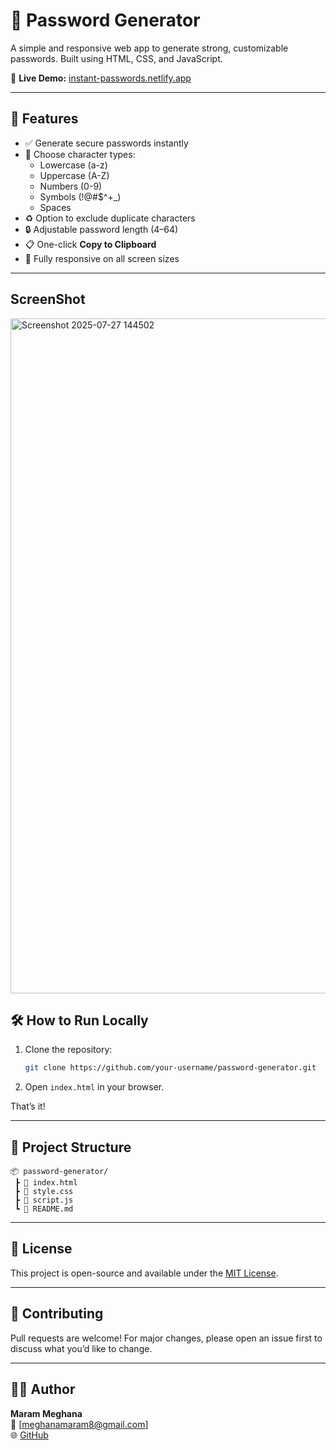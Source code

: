# 🔐 Password Generator

A simple and responsive web app to generate strong, customizable passwords. Built using HTML, CSS, and JavaScript.

🔗 **Live Demo:** [instant-passwords.netlify.app](https://instant-passwords.netlify.app)

---

## 🚀 Features

- ✅ Generate secure passwords instantly
- 🔢 Choose character types:
  - Lowercase (a-z)
  - Uppercase (A-Z)
  - Numbers (0-9)
  - Symbols (!@#$^+_)
  - Spaces
- ♻️ Option to exclude duplicate characters
- 🔒 Adjustable password length (4–64)
- 📋 One-click **Copy to Clipboard**
- 📱 Fully responsive on all screen sizes

---

## ScreenShot
<img width="1920" height="1080" alt="Screenshot 2025-07-27 144502" src="https://github.com/user-attachments/assets/a57664fe-6881-4da4-9ead-5fb015c38f08" />

## 🛠️ How to Run Locally

1. Clone the repository:
   ```bash
   git clone https://github.com/your-username/password-generator.git
   ```

2. Open `index.html` in your browser.

That’s it!

---

## 📁 Project Structure

```
📦 password-generator/
 ┣ 📄 index.html
 ┣ 📄 style.css
 ┣ 📄 script.js
 ┗ 📄 README.md
```

---

## 🧠 License

This project is open-source and available under the [MIT License](LICENSE).

---

## 🤝 Contributing

Pull requests are welcome! For major changes, please open an issue first to discuss what you’d like to change.

---

## 🙋‍♂️ Author

**Maram Meghana**  
📧 [meghanamaram8@gmail.com]  
🌐 [GitHub](https://github.com/meghanamaram08)
